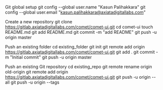 Git global setup
git config --global user.name "Kasun Palihakkara"
git config --global user.email "kasun.palihakkara@axiatadigitallabs.com"

Create a new repository
git clone https://gitlab.axiatadigitallabs.com/comet/comet-ui.git
cd comet-ui
touch README.md
git add README.md
git commit -m "add README"
git push -u origin master

Push an existing folder
cd existing_folder
git init
git remote add origin https://gitlab.axiatadigitallabs.com/comet/comet-ui.git
git add .
git commit -m "Initial commit"
git push -u origin master


Push an existing Git repository
cd existing_repo
git remote rename origin old-origin
git remote add origin https://gitlab.axiatadigitallabs.com/comet/comet-ui.git
git push -u origin --all
git push -u origin --tags